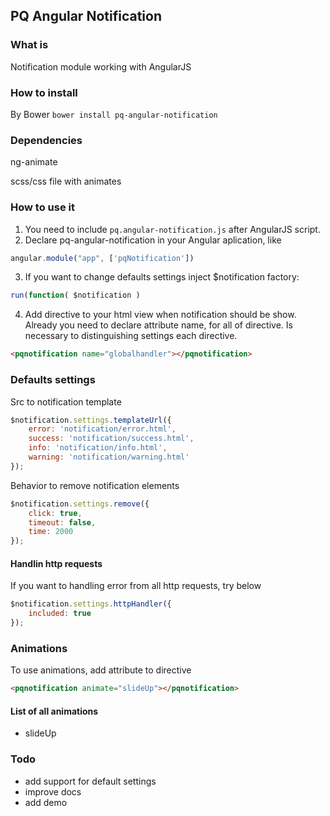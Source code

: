 ## PQ Angular Notification

### What is
Notification module working with AngularJS

### How to install

By Bower
`bower install pq-angular-notification`

### Dependencies
ng-animate

scss/css file with animates

### How to use it
1. You need to include  `pq.angular-notification.js` after AngularJS script.
2. Declare pq-angular-notification in your Angular aplication, like
```javascript
angular.module("app", ['pqNotification'])
```
3. If you want to change defaults settings inject $notification factory:
```javascript
run(function( $notification )
```
4. Add directive to your html view when notification should be show. Already you need to declare attribute name, for all of directive. Is necessary to distinguishing settings each directive.
```html
<pqnotification name="globalhandler"></pqnotification>
```

### Defaults settings
Src to notification template

```javascript
$notification.settings.templateUrl({
    error: 'notification/error.html',
    success: 'notification/success.html',
    info: 'notification/info.html',
    warning: 'notification/warning.html'
});
```

Behavior to remove notification elements

```javascript
$notification.settings.remove({
    click: true,
    timeout: false,
    time: 2000
});
```

#### Handlin http requests

If you want to handling error from all http requests, try below

```javascript
$notification.settings.httpHandler({
    included: true
});
```

### Animations

To use animations, add attribute to directive

```html
<pqnotification animate="slideUp"></pqnotification>
```

#### List of all animations

  - slideUp

### Todo
  - add support for default settings
  - improve docs
  - add demo
